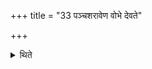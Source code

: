 +++
title = "33 पञ्चशरावेण वोभे देवते"

+++

<details><summary>थिते</summary>

33. Or he may offer (the rice-pap) measuring five Śarāvas to both the deities.
</details>
